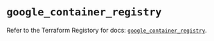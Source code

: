 # `google_container_registry`

Refer to the Terraform Registory for docs: [`google_container_registry`](https://registry.terraform.io/providers/hashicorp/google/5.6.0/docs/resources/container_registry).
